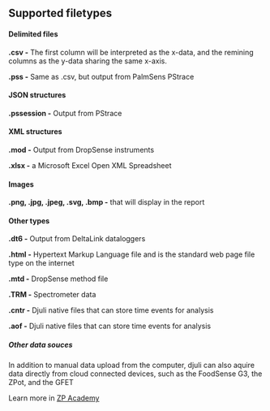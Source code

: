 ## Supported filetypes

#### Delimited files

**.csv -** The first column will be interpreted as the x-data, and the remining columns as the y-data sharing the same x-axis.

**.pss -** Same as .csv, but output from PalmSens PStrace

#### JSON structures

**.pssession -** Output from PStrace

#### XML structures

**.mod -** Output from DropSense instruments

**.xlsx -** a Microsoft Excel Open XML Spreadsheet

#### Images

**.png, .jpg, .jpeg, .svg, .bmp -** that will display in the report

#### Other types

**.dt6 -** Output from DeltaLink dataloggers

**.html -** Hypertext Markup Language file and is the standard web page file type on the internet

**.mtd -** DropSense method file

**.TRM -** Spectrometer data

**.cntr -** Djuli native files that can store time events for analysis

**.aof -** Djuli native files that can store time events for analysis

##### Other data souces

In addition to manual data upload from the computer, djuli can also aquire data directly from cloud connected devices, such as the FoodSense G3, the ZPot, and the GFET

Learn more in [ZP Academy](https://academy.zimmerpeacock.com/courses)
